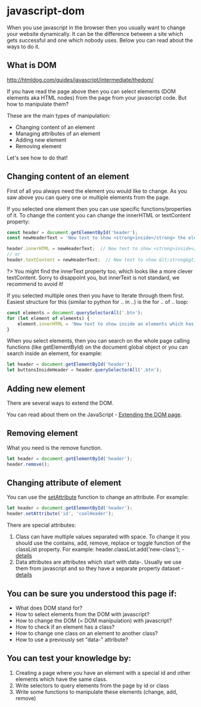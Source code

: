# javascript-dom

When you use javascript in the browser then you usually want to change your website dynamically. It can be the
difference between a site which gets successful and one which nobody uses. Below you can read about the ways to do it.

## What is DOM

http://htmldog.com/guides/javascript/intermediate/thedom/

If you have read the page above then you can select elements (DOM elements aka HTML nodes) from the page from your
javascript code. But how to manipulate them?

These are the main types of manipulation:

* Changing content of an element
* Managing attributes of an element
* Adding new element
* Removing element

Let's see how to do that!

## Changing content of an element

First of all you always need the element you would like to change. As you saw above you can query one or multiple
elements from the page.

If you selected one element then you can use specific functions/properties of it. To change the content you can change
the innerHTML or textContent property:

```javascript
const header = document.getElementById('header');
const newHeaderText = 'New text to show <strong>inside</strong> the element.';

header.innerHTML = newHeaderText;  // New text to show <strong>inside</strong> the element.
// or
header.textContent = newHeaderText;  // New text to show &lt;strong&gt;inside&lt;/strong&gt; the element.
```

?> You might find the innerText property too, which looks like a more clever textContent. Sorry to disappoint you, but
innerText is not standard, we recommend to avoid it!

If you selected multiple ones then you have to iterate through them first. Easiest structure for this (similar to python
for .. in ..) is the for .. of .. loop:

```javascript
const elements = document.querySelectorAll('.btn');
for (let element of elements) {
    element.innerHTML = 'New text to show inside an elements which has class "btn"';
}
```

When you select elements, then you can search on the whole page calling functions (like getElementById) on the document
global object or you can search inside an element, for example:

```javascript
let header = document.getElementById('header');
let buttonsInsideHeader = header.querySelectorAll('.btn');
```

## Adding new element

There are several ways to extend the DOM.

You can read about them on the JavaScript - [Extending the DOM page](JavascriptExtendingTheDOM.md).

## Removing element

What you need is the remove function.

```javascript
let header = document.getElementById('header');
header.remove();
```

## Changing attribute of element

You can use the [setAttribute](https://developer.mozilla.org/en-US/docs/Web/API/Element/setAttribute) function to change an attribute. For example:

```javascript
let header = document.getElementById('header');
header.setAttribute('id', 'coolHeader');
```

There are special attributes:

1. Class can have multiple values separated with space. To change it you should use the contains, add, remove, replace
   or toggle function of the classList property. For example: header.classList.add('new-class'); - [details](https://developer.mozilla.org/en-US/docs/Web/API/Element/classList)
2. Data attributes are attributes which start with data-. Usually we use them from javascript and so they have a
   separate property dataset - [details](https://developer.mozilla.org/en-US/docs/Learn/HTML/Howto/Use_data_attributes)

## You can be sure you understood this page if:

* What does DOM stand for?
* How to select elements from the DOM with javascript?
* How to change the DOM (= DOM manipulation) with javascript?
* How to check if an element has a class?
* How to change one class on an element to another class?
* How to use a previously set "data-" attribute?

## You can test your knowledge by:

1. Creating a page where you have an element with a special id and other elements which have the same class.
2. Write selectors to query elements from the page by id or class
3. Write some functions to manipulate these elements (change, add, remove)